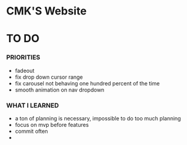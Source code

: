 # CMK'S Website

# TO DO

### PRIORITIES

- fadeout
- fix drop down cursor range
- fix carousel not behaving one hundred percent of the time
- smooth animation on nav dropdown

### WHAT I LEARNED

- a ton of planning is necessary, impossible to do too much planning
- focus on mvp before features
- commit often
- 